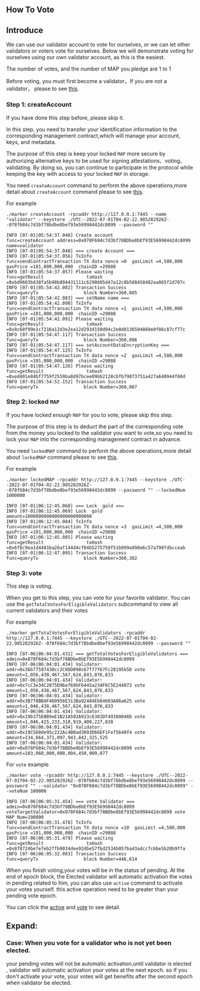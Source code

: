 ## How To Vote

## Introduce

We can use our validator account to vote for ourselves, or we can let other validators or voters vote for ourselves.
Below we will demonstrate voting for ourselves using our own validator account, as this is the easiest.

The number of votes, and the number of MAP you pledge are 1 to 1

Before voting, you must first become a validator，If you are not a validator， please to see [this](/run/HowToBecomeANewValidator.md).

### Step 1: createAccount

If you have done this step before, please skip it.

In this step, you need to transfer your identification information to the corresponding management contract,which will manage your account, keys, and metadata.

The purpose of this step is keep your locked `MAP` more secure by authorizing alternative keys to be used for signing attestations、voting、validating. By doing so, you can continue to participate in the protocol while keeping the key with access to your locked `MAP` in storage.

You need `createAccount` command to perform the above operations,more detail about `createAccount` command please to see [this](/develop/map-relay-chain/marker/AboutCommon.md#createAccount).

For example
```shell
./marker createAccount -rpcaddr http://127.0.0.1:7445 --name "validator" --keystore ./UTC--2022-07-01T04-02-22.985282926Z--078f684c7d3bf78bdbe8bef93e56998442dc8099 --password ""

INFO [07-01|05:54:37.048] Create account                           func=createAccount address=0x078F684c7d3bf78BDbe8bEf93E56998442dc8099 name=validator
INFO [07-01|05:54:37.048] === create Account ===
INFO [07-01|05:54:37.056] TxInfo                                   func=sendContractTransaction TX data nonce =0  gasLimit =4,500,000  gasPrice =101,000,000,000  chainID =29088
INFO [07-01|05:54:37.057] Please waiting                           func=getResult                txHash =0xbd9603b438fa5b98b894431111c6298605d47a12c8b508458482aa865f2d707c
INFO [07-01|05:54:42.082] Transaction Success                      func=queryTx                 block Number=360,085
INFO [07-01|05:54:42.083] === setName name ===
INFO [07-01|05:54:42.090] TxInfo                                   func=sendContractTransaction TX data nonce =1  gasLimit =4,500,000  gasPrice =101,000,000,000  chainID =29088
INFO [07-01|05:54:42.091] Please waiting                           func=getResult                txHash =0x8c68f99e1c7216a12d3e2ea12d293d150d94c2e0d0136504860e0f86c87cf77c
INFO [07-01|05:54:47.117] Transaction Success                      func=queryTx                 block Number=360,086
INFO [07-01|05:54:47.117] === setAccountDataEncryptionKey ===
INFO [07-01|05:54:47.125] TxInfo                                   func=sendContractTransaction TX data nonce =2  gasLimit =4,500,000  gasPrice =101,000,000,000  chainID =29088
INFO [07-01|05:54:47.126] Please waiting                           func=getResult                txHash =0xed401e84bf7759f2559ba8d97bcee09bb2128cbfb798f3751a427a640944f60d
INFO [07-01|05:54:52.152] Transaction Success                      func=queryTx                 block Number=360,087
```

### Step 2: locked `MAP`

If you have locked enough `MAP` for you to vote, please skip this step.

The purpose of this step is to deduct the part of the corresponding vote from the money you locked to the validator you want to vote,so you need to lock your `MAP` into the corresponding management contract in advance.

You need `lockedMAP` command to perform the above operations,more detail about `lockedMAP` command please to see [this](/develop/map-relay-chain/marker/AboutCommon.md#lockedMAP).

For example
```shell
./marker lockedMAP -rpcaddr http://127.0.0.1:7445 --keystore ./UTC--2022-07-01T04-02-22.985282926Z--078f684c7d3bf78bdbe8bef93e56998442dc8099 --password "" --lockedNum 1000000

INFO [07-01|06:12:45.068] === Lock  gold ===
INFO [07-01|06:12:45.069] Lock  gold                               amount=1000000000000000000000000
INFO [07-01|06:12:45.084] TxInfo                                   func=sendContractTransaction TX data nonce =3  gasLimit =4,500,000  gasPrice =101,000,000,000  chainID =29088
INFO [07-01|06:12:45.085] Please waiting                           func=getResult                txHash =0x6f8c9ea1d4481ba26af144d4cf04b5275750f51b899a898e6c57a798fdbcceab
INFO [07-01|06:12:47.095] Transaction Success                      func=queryTx                 block Number=360,302
```

### Step 3: vote

This step is voting.

When you get to this step, you can vote for your favorite validator. You can use the `getTotalVotesForEligibleValidators` subcommand to view all current validators and their votes

For example
```shell
./marker getTotalVotesForEligibleValidators -rpcaddr http://127.0.0.1:7445 --keystore ./UTC--2022-07-01T04-02-22.985282926Z--078f684c7d3bf78bdbe8bef93e56998442dc8099 --password ""

INFO [07-06|06:04:01.431] === getTotalVotesForEligibleValidators === admin=0x078F684c7d3bf78BDbe8bEf93E56998442dc8099
INFO [07-06|06:04:01.434] Validator:                               addr=0x36b77597430cc2C0DD090c67f77f67Fc28195b5D vote amount=1,056,438,467,567,624,843,076,833
INFO [07-06|06:04:01.434] Validator:                               addr=0x7cC3e34C2075D96ef69bF6445a234F6C5E244073 vote amount=1,056,438,467,567,624,843,076,833
INFO [07-06|06:04:01.434] Validator:                               addr=0x3B778BB4F460956E313Ba92484Eb84603A86a625 vote amount=1,046,438,467,567,624,843,076,833
INFO [07-06|06:04:01.434] Validator:                               addr=0x19b375EBB9eE1B21A592A933c6383Df49380046D vote amount=1,046,425,233,310,919,400,227,838
INFO [07-06|06:04:01.434] Validator:                               addr=0x19C560de95c222Ac4B0ad3093D66EF1Fe75640f4 vote amount=134,664,371,097,943,842,325,525
INFO [07-06|06:04:01.434] Validator:                               addr=0x078F684c7d3bf78BDbe8bEf93E56998442dc8099 vote amount=103,060,000,000,004,450,909,077
```

For `vote` example
```shell
./marker vote -rpcaddr http://127.0.0.1:7445 --keystore ./UTC--2022-07-01T04-02-22.985282926Z--078f684c7d3bf78bdbe8bef93e56998442dc8099 --password "" --validator "0x078F684c7d3bf78BDbe8bEf93E56998442dc8099" --voteNum 100000

INFO [07-06|06:05:31.454] === vote Validator ===                   admin=0x078F684c7d3bf78BDbe8bEf93E56998442dc8099 voteTargetValidator=0x078F684c7d3bf78BDbe8bEf93E56998442dc8099 vote MAP Num=100000
INFO [07-06|06:05:31.478] TxInfo                                   func=sendContractTransaction TX data nonce =10  gasLimit =4,500,000  gasPrice =101,000,000,000  chainID =29088
INFO [07-06|06:05:31.479] Please waiting                           func=getResult                txHash =0x8f8724be7e7eb2ffb0034dee92dbe57fbd2534b057ba43adcc7c6be5b20b9ffa
INFO [07-06|06:05:32.083] Transaction Success                      func=queryTx                 block Number=446,614
```

When you finish voting,your votes will be in the status of pending. At the end of epoch block, the Elected validator will automatic activation the votes in pending related to him, you can also use `active` command to activate your votes yourself. this active operation need to be greater than your pending vote epoch.

You can click the [active](./marker/AboutVote.md#activate) and [vote](/develop/map-relay-chain/marker/AboutVote.md#vote)  to see detail.

## Expand:

### Case: When you vote for a validator who is not yet been elected.

your pending votes will not be automatic activation,until validator is elected , validator will automatic activation your votes at the next epoch.
so If you don't activate your vote, your votes will get benefits after the second epoch when validator be elected.


